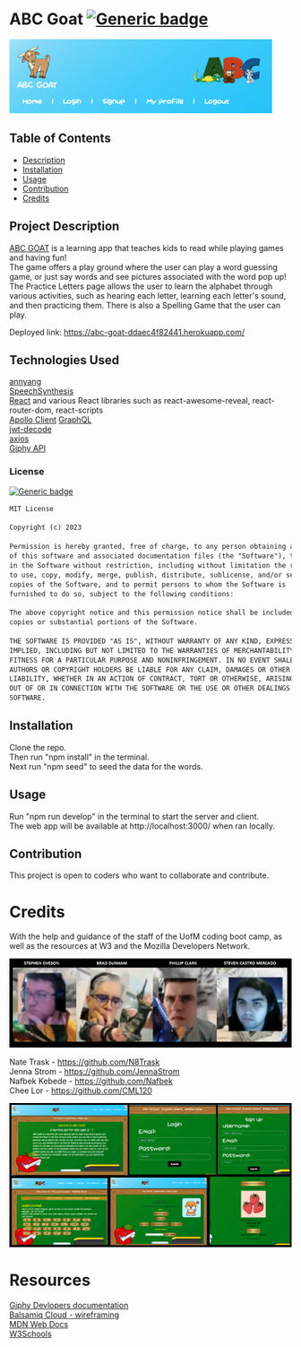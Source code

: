 
  
  # ABC Goat   [![Generic badge](https://img.shields.io/badge/License-MIT-green.svg)](https://choosealicense.com/licenses/mit/.)  
  ![Alt text](image-1.png)
  ## Table of Contents
  - [Description](#project-description)
  - [Installation](#installation)
  - [Usage](#usage)
  - [Contribution](#contribution)
  - [Credits](#credits)


  ## Project Description

[ABC GOAT](https://abc-goat-ddaec4f82441.herokuapp.com/) is a learning app that teaches kids to read while playing games and having fun!   
The game offers a play ground where the user can play a word guessing game, or just say words and see pictures associated with the word pop up!  
The Practice Letters page allows the user to learn the alphabet through various activities, such as hearing each letter, learning each letter's sound, and then practicing them.  There is also a Spelling Game that the user can play.  

Deployed link: https://abc-goat-ddaec4f82441.herokuapp.com/  

  

  ## Technologies Used  
  [annyang](https://www.npmjs.com/package/annyang)  
  [SpeechSynthesis](https://developer.mozilla.org/en-US/docs/Web/API/Web_Speech_API)  
  [React](https://react.dev/learn) and various React libraries such as react-awesome-reveal, react-router-dom, react-scripts  
  [Apollo Client](https://www.npmjs.com/package/@apollo/client)
  [GraphQL](https://graphql.org/)  
  [jwt-decode](https://www.npmjs.com/package/jwt-decode)  
  [axios](https://www.npmjs.com/package/axios)  
  [Giphy API](https://developers.giphy.com/)

   
  ### License 
  
  [![Generic badge](https://img.shields.io/badge/License-MIT-green.svg)](https://choosealicense.com/licenses/mit/.)
  
```md
MIT License

Copyright (c) 2023

Permission is hereby granted, free of charge, to any person obtaining a copy
of this software and associated documentation files (the "Software"), to deal
in the Software without restriction, including without limitation the rights
to use, copy, modify, merge, publish, distribute, sublicense, and/or sell
copies of the Software, and to permit persons to whom the Software is
furnished to do so, subject to the following conditions:

The above copyright notice and this permission notice shall be included in all
copies or substantial portions of the Software.

THE SOFTWARE IS PROVIDED "AS IS", WITHOUT WARRANTY OF ANY KIND, EXPRESS OR
IMPLIED, INCLUDING BUT NOT LIMITED TO THE WARRANTIES OF MERCHANTABILITY,
FITNESS FOR A PARTICULAR PURPOSE AND NONINFRINGEMENT. IN NO EVENT SHALL THE
AUTHORS OR COPYRIGHT HOLDERS BE LIABLE FOR ANY CLAIM, DAMAGES OR OTHER
LIABILITY, WHETHER IN AN ACTION OF CONTRACT, TORT OR OTHERWISE, ARISING FROM,
OUT OF OR IN CONNECTION WITH THE SOFTWARE OR THE USE OR OTHER DEALINGS IN THE
SOFTWARE.
```
  
  ## Installation 
  Clone the repo.   
  Then run "npm install" in the terminal.  
  Next run "npm seed" to seed the data for the words.


  ## Usage 
  Run "npm run develop" in the terminal to start the server and client.  
  The web app will be available at http://localhost:3000/ when ran locally.


  ## Contribution
  This project is open to coders who want to collaborate and contribute.



  
# Credits

With the help and guidance of the staff of the UofM coding boot camp, as well as the resources at W3 and the Mozilla Developers Network.  

![Alt text](image-3.png)  

Nate Trask  - https://github.com/N8Trask  
Jenna Strom - https://github.com/JennaStrom  
Nafbek Kebede -  https://github.com/Nafbek  
Chee Lor - https://github.com/CML120

![Alt text](image.png)  

# Resources  

[Giphy Devlopers documentation](https://developers.giphy.com/docs/sdk/#webhttps://developer.mozilla.org/en-US/docs/Web/API/SpeechRecognition)  
[Balsamiq Cloud - wireframing](https://balsamiq.cloud/)  
[MDN Web Docs](https://developer.mozilla.org/en-US/)  
[W3Schools](https://www.w3schools.com/)  


